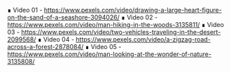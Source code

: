 ∎ Video 01 - https://www.pexels.com/video/drawing-a-large-heart-figure-on-the-sand-of-a-seashore-3094026/
∎ Video 02 - https://www.pexels.com/video/man-hiking-in-the-woods-3135811/
∎ Video 03 - https://www.pexels.com/video/two-vehicles-traveling-in-the-desert-2099568/
∎ Video 04 - https://www.pexels.com/video/a-zigzag-road-across-a-forest-2878084/
∎ Video 05 - https://www.pexels.com/video/man-looking-at-the-wonder-of-nature-3135808/
